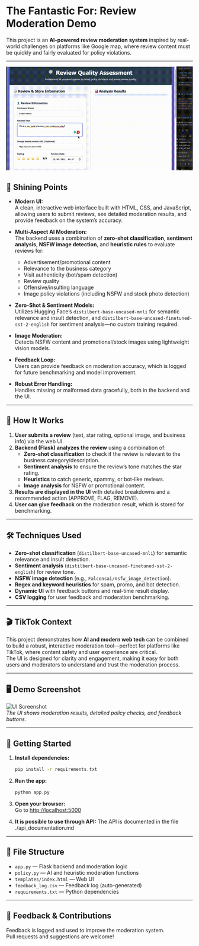# The Fantastic For: Review Moderation Demo

This project is an **AI-powered review moderation system** inspired by real-world challenges on platforms like Google map, where review content must be quickly and fairly evaluated for policy violations.

---

![Demo GIF](output.gif)

## 🌟 Shining Points

- **Modern UI:**  
  A clean, interactive web interface built with HTML, CSS, and JavaScript, allowing users to submit reviews, see detailed moderation results, and provide feedback on the system’s accuracy.

- **Multi-Aspect AI Moderation:**  
  The backend uses a combination of **zero-shot classification**, **sentiment analysis**, **NSFW image detection**, and **heuristic rules** to evaluate reviews for:
  - Advertisement/promotional content
  - Relevance to the business category
  - Visit authenticity (bot/spam detection)
  - Review quality
  - Offensive/insulting language
  - Image policy violations (including NSFW and stock photo detection)

- **Zero-Shot & Sentiment Models:**  
  Utilizes Hugging Face’s `distilbert-base-uncased-mnli` for semantic relevance and insult detection, and `distilbert-base-uncased-finetuned-sst-2-english` for sentiment analysis—no custom training required.

- **Image Moderation:**  
  Detects NSFW content and promotional/stock images using lightweight vision models.

- **Feedback Loop:**  
  Users can provide feedback on moderation accuracy, which is logged for future benchmarking and model improvement.

- **Robust Error Handling:**  
  Handles missing or malformed data gracefully, both in the backend and the UI.

---

## 🚀 How It Works

1. **User submits a review** (text, star rating, optional image, and business info) via the web UI.
2. **Backend (Flask) analyzes the review** using a combination of:
    - **Zero-shot classification** to check if the review is relevant to the business category/description.
    - **Sentiment analysis** to ensure the review’s tone matches the star rating.
    - **Heuristics** to catch generic, spammy, or bot-like reviews.
    - **Image analysis** for NSFW or promotional content.
3. **Results are displayed in the UI** with detailed breakdowns and a recommended action (APPROVE, FLAG, REMOVE).
4. **User can give feedback** on the moderation result, which is stored for benchmarking.

---

## 🛠️ Techniques Used

- **Zero-shot classification** (`distilbert-base-uncased-mnli`) for semantic relevance and insult detection.
- **Sentiment analysis** (`distilbert-base-uncased-finetuned-sst-2-english`) for review tone.
- **NSFW image detection** (e.g., `Falconsai/nsfw_image_detection`).
- **Regex and keyword heuristics** for spam, promo, and bot detection.
- **Dynamic UI** with feedback buttons and real-time result display.
- **CSV logging** for user feedback and moderation benchmarking.

---

## 🎬 TikTok Context

This project demonstrates how **AI and modern web tech** can be combined to build a robust, interactive moderation tool—perfect for platforms like TikTok, where content safety and user experience are critical.  
The UI is designed for clarity and engagement, making it easy for both users and moderators to understand and trust the moderation process.

---

## 🖥️ Demo Screenshot

![UI Screenshot](screenshot.png)  
*The UI shows moderation results, detailed policy checks, and feedback buttons.*

---

## 🏁 Getting Started

1. **Install dependencies:**
    ```bash
    pip install -r requirements.txt
    ```
2. **Run the app:**
    ```bash
    python app.py
    ```
3. **Open your browser:**  
   Go to [http://localhost:5000](http://localhost:5000)

4. **It is possible to use through API:**
   The API is documented in the file ./api_documentation.md

---

## 📂 File Structure

- `app.py` — Flask backend and moderation logic
- `policy.py` — AI and heuristic moderation functions
- `templates/index.html` — Web UI
- `feedback_log.csv` — Feedback log (auto-generated)
- `requirements.txt` — Python dependencies

---

## 🙌 Feedback & Contributions
Feedback is logged and used to improve the moderation system.  
Pull requests and suggestions are welcome!
